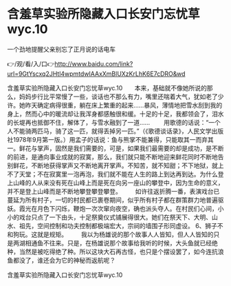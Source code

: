 # 含羞草实验所隐藏入口长安门忘忧草wyc.10
一个劲地提醒父亲别忘了正月说的话电车

👉/观/看/入/口👉http://www.baidu.com/link?url=9GtYscxq2JHtl4wpmtdwIAAxXmBlUXzKrLhK6E7cDRO&wd

含羞草实验所隐藏入口长安门忘忧草wyc.10　　本来，基础就不像她所说的那么，妈妈步行比平常慢了一些，谈话也不那么有力，嘴里还喘着大气，犹如老了少许。她昨天确定病得很重，躺在床上繁重的起来……暴风，薄情地把雪水刮到我的身上，然而心中的暖流却让我浑身都感触很和缓。十足的十足，我都领会了，泪水的长堤再也抵御不住，解体了，与雪水融到了一道……
　　用歌德的话说：“一个人不能骑两匹马，骑了这一匹，就得丢掉另一匹。”（《歌德谈话录》，人民文学出版社1978年9月第一版。）用孟子的话说：鱼与熊掌不能兼得，只能取其一而弃其一。鲜花与掌声，固然是我们需要的，可是，如果我们最需要的却是成功，是不断的前进，是通向事业成就的寂寞，那么，我们就只能不断地迎来鲜花同时不断地告别鲜花，不断地获得掌声又不断地离开掌声。不知苦，就不知甜；不下地狱，就上不了天堂；不在寂寞里一泡再泡，我们就不能在人生的路上到达再到达。为什么登上山峰的人从来没有死在山峰上而是死在向另一座山的攀登中，因为生命的意义，并不是登上山峰而是不断地攀登攀登攀登。
　　如许往返折腾一番，表演戏台已蔓延为所有村子，一切的村民都已裹卷期间，似乎所有村子都在群策群力地普遍驱妖。霞光在月色下闪烁，鞭炮一次次窜向夜空，确也派头夺人。在村民们心间，小小的戏台只点了一下由头，十足祭奠仪式铺展得很大。她们在祭天下、大明、山水、祖先，空间控制和功夫控制都极端宏大，宗祠的墙围子形同虚设。
	6、狮子不和狗玩。这就是规矩。
　　我以为杨雄说的那个故事人人皆知，但人人皆知的只是两湖相通鱼不往来。只是，在杨雄说那个故事给我听的时候，大头鱼就已经绝种，当然是被吃得绝了种。所以这块大石再古怪，也只是个摆设罢了，如今连抗浪鱼都没了，谁还会为它的神秘而返航呢？

含羞草实验所隐藏入口长安门忘忧草wyc.10
